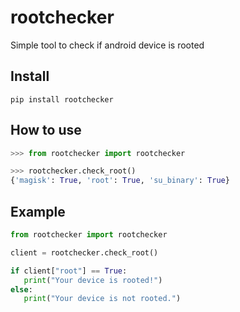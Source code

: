 # rootchecker
Simple tool to check if android device is rooted


## Install
```
pip install rootchecker
```

## How to use

```python
>>> from rootchecker import rootchecker

>>> rootchecker.check_root()
{'magisk': True, 'root': True, 'su_binary': True}
```

## Example

```python
from rootchecker import rootchecker

client = rootchecker.check_root()

if client["root"] == True:
   print("Your device is rooted!")
else:
   print("Your device is not rooted.")

